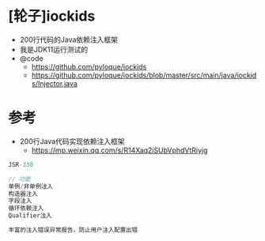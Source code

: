 # [轮子]iockids

- 200行代码的Java依赖注入框架
- 我是JDK11运行测试的
- @code 
  - https://github.com/pyloque/iockids    
  - https://github.com/pyloque/iockids/blob/master/src/main/java/iockids/Injector.java

# 参考

- 200行Java代码实现依赖注入框架
    - https://mp.weixin.qq.com/s/R14Xaq2iSUbVphdVtRiyjg

```java
JSR-330

// 功能
单例/非单例注入
构造器注入
字段注入
循环依赖注入
Qualifier注入

丰富的注入错误异常报告，防止用户注入配置出错
```